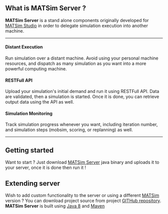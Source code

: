 ## What is MATSim Server ?

**MATSim Server** is a stand alone components originally developed for
[MATSim Studio](http://matsimstudio.org) in order to delegate simulation
execution into another machine.

---

#### Distant Execution

Run simulation over a distant machine. Avoid using your personal machine resources,
and dispatch as many simulation as you want into a more powerful computing machine.

#### RESTFull API

Upload your simulation's initial demand and run it using RESTFull API.
Data are validated, then a simulation is started. Once it is done, you
can retrieve output data using the API as well.

#### Simulation Monitoring

Track simulation progress whenever you want, including iteration number,
and simulation steps (mobsim, scoring, or replanning) as well.

---

## Getting started

Want to start ? Just download [MATSim Server](https://github.com/Faylixe/MATSimServer/releases) java binary and uploads it to your server, once it is done then run it !

## Extending server

Wish to add custom functionality to the server or using a different [MATSim](http://matsim.org) version ?
You can download project source from project [GITHub repository](https://github.com/Faylixe/MATSimServer).
**MATSim Server** is built using [Java 8](https://www.java.com/fr/download/faq/java8.xml) and [Maven](https://maven.apache.org/)
